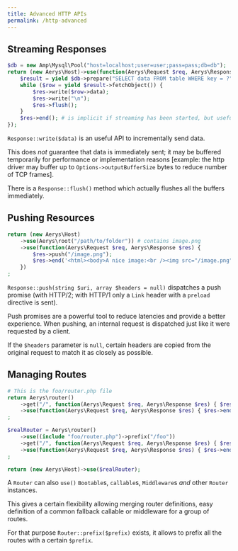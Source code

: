 ```yaml
---
title: Advanced HTTP APIs
permalink: /http-advanced
---
```

## Streaming Responses

```php
$db = new Amp\Mysql\Pool("host=localhost;user=user;pass=pass;db=db");
return (new Aerys\Host)->use(function(Aerys\Request $req, Aerys\Response $res) use ($db) {
    $result = yield $db->prepare("SELECT data FROM table WHERE key = ?", [$req->getParam("key") ?? "default"]);
    while ($row = yield $result->fetchObject()) {
        $res->write($row->data);
        $res->write("\n");
        $res->flush();
    }
    $res->end(); # is implicit if streaming has been started, but useful to signal end of data to wait on other things now
});
```

`Response::write($data)` is an useful API to incrementally send data.

This does *not* guarantee that data is immediately sent; it may be buffered temporarily for performance or implementation reasons [example: the http driver may buffer up to `Options->outputBufferSize` bytes to reduce number of TCP frames].

There is a `Response::flush()` method which actually flushes all the buffers immediately.

## Pushing Resources

```php
return (new Aerys\Host)
    ->use(Aerys\root("/path/to/folder")) # contains image.png
    ->use(function(Aerys\Request $req, Aerys\Response $res) {
        $res->push("/image.png");
        $res->end('<html><body>A nice image:<br /><img src="/image.png" /></body></html>');
    })
;
```

`Response::push(string $uri, array $headers = null)` dispatches a push promise (with HTTP/2; with HTTP/1 only a `Link` header with a `preload` directive is sent).

Push promises are a powerful tool to reduce latencies and provide a better experience. When pushing, an internal request is dispatched just like it were requested by a client.

If the `$headers` parameter is `null`, certain headers are copied from the original request to match it as closely as possible.

## Managing Routes

```php
# This is the foo/router.php file
return Aerys\router()
    ->get("/", function(Aerys\Request $req, Aerys\Response $res) { $res->end("to-be-prefixed root"); })
    ->use(function(Aerys\Request $req, Aerys\Response $res) { $res->end("fallback route, only for this router"); }))
;
```

```php
$realRouter = Aerys\router()
    ->use((include "foo/router.php")->prefix("/foo"))
    ->get("/", function(Aerys\Request $req, Aerys\Response $res) { $res->end("real root"); })
    ->use(function(Aerys\Request $req, Aerys\Response $res) { $res->end("general fallback route"); }))
;

return (new Aerys\Host)->use($realRouter);
```

A `Router` can also `use()` `Bootable`s, `callable`s, `Middleware`s _and_ other `Router` instances.

This gives a certain flexibility allowing merging router definitions, easy definition of a common fallback callable or middleware for a group of routes.

For that purpose `Router::prefix($prefix)` exists, it allows to prefix all the routes with a certain `$prefix`.
